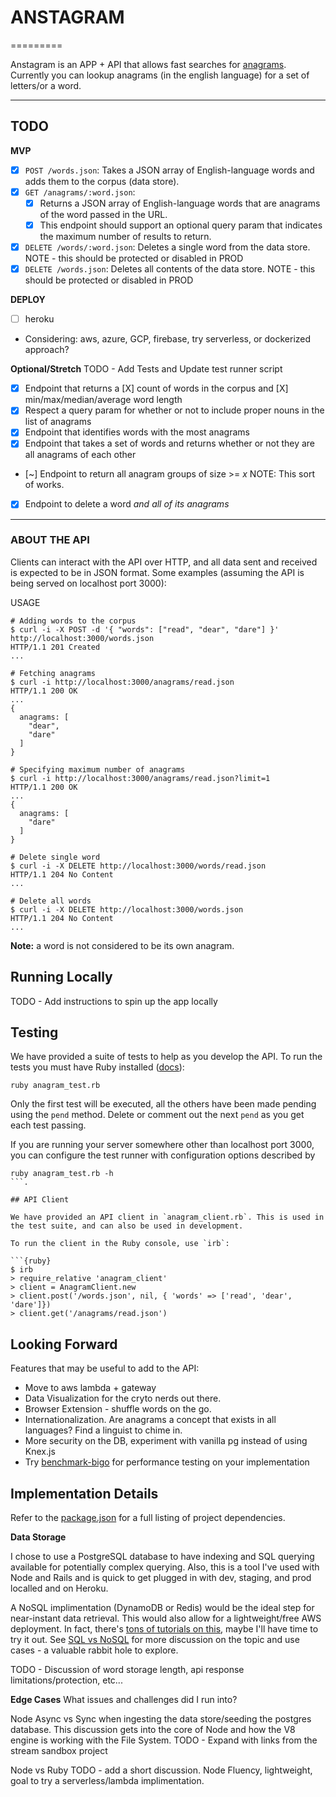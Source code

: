 # ANSTAGRAM

=========

Anstagram is an APP + API that allows fast searches for [anagrams](https://en.wikipedia.org/wiki/Anagram). Currently you can lookup anagrams (in the english language) for a set of letters/or a word.

---

## TODO

**MVP**

- [X] `POST /words.json`: Takes a JSON array of English-language words and adds them to the corpus (data store).
- [X] `GET /anagrams/:word.json`:
  - [X]  Returns a JSON array of English-language words that are anagrams of the word passed in the URL.
  - [X]  This endpoint should support an optional query param that indicates the maximum number of results to return.
- [X] `DELETE /words/:word.json`: Deletes a single word from the data store. NOTE - this should be protected or disabled in PROD
- [X] `DELETE /words.json`: Deletes all contents of the data store. NOTE - this should be protected or disabled in PROD

**DEPLOY**

- [ ] heroku
- Considering: aws, azure, GCP, firebase, try serverless, or dockerized approach?

**Optional/Stretch**
TODO - Add Tests and Update test runner script
- [X] Endpoint that returns a [X] count of words in the corpus and [X] min/max/median/average word length
- [X] Respect a query param for whether or not to include proper nouns in the list of anagrams
- [X] Endpoint that identifies words with the most anagrams
- [X] Endpoint that takes a set of words and returns whether or not they are all anagrams of each other
- [~] Endpoint to return all anagram groups of size >= *x* NOTE: This sort of works.
- [X] Endpoint to delete a word *and all of its anagrams*


---

### ABOUT THE API

Clients can interact with the API over HTTP, and all data sent and received is expected to be in JSON format. Some examples (assuming the API is being served on localhost port 3000):

USAGE

```{bash}
# Adding words to the corpus
$ curl -i -X POST -d '{ "words": ["read", "dear", "dare"] }' http://localhost:3000/words.json
HTTP/1.1 201 Created
...

# Fetching anagrams
$ curl -i http://localhost:3000/anagrams/read.json
HTTP/1.1 200 OK
...
{
  anagrams: [
    "dear",
    "dare"
  ]
}

# Specifying maximum number of anagrams
$ curl -i http://localhost:3000/anagrams/read.json?limit=1
HTTP/1.1 200 OK
...
{
  anagrams: [
    "dare"
  ]
}

# Delete single word
$ curl -i -X DELETE http://localhost:3000/words/read.json
HTTP/1.1 204 No Content
...

# Delete all words
$ curl -i -X DELETE http://localhost:3000/words.json
HTTP/1.1 204 No Content
...
```

**Note:** a word is not considered to be its own anagram.

## Running Locally

TODO - Add instructions to spin up the app locally

## Testing

We have provided a suite of tests to help as you develop the API. To run the tests you must have Ruby installed ([docs](https://www.ruby-lang.org/en/documentation/installation/)):

```{bash}
ruby anagram_test.rb
```

Only the first test will be executed, all the others have been made pending using the `pend` method. Delete or comment out the next `pend` as you get each test passing.

If you are running your server somewhere other than localhost port 3000, you can configure the test runner with configuration options described by

```{bash}
ruby anagram_test.rb -h
```.

## API Client

We have provided an API client in `anagram_client.rb`. This is used in the test suite, and can also be used in development.

To run the client in the Ruby console, use `irb`:

```{ruby}
$ irb
> require_relative 'anagram_client'
> client = AnagramClient.new
> client.post('/words.json', nil, { 'words' => ['read', 'dear', 'dare']})
> client.get('/anagrams/read.json')
```

## Looking Forward

Features that may be useful to add to the API:

- Move to aws lambda + gateway
- Data Visualization for the cryto nerds out there.
- Browser Extension - shuffle words on the go.
- Internationalization. Are anagrams a concept that exists in all languages? Find a linguist to chime in.
- More security on the DB, experiment with vanilla pg instead of using Knex.js
- Try [benchmark-bigo](https://github.com/davy/benchmark-bigo) for performance testing on your implementation

## Implementation Details

Refer to the [package.json](./package.json) for a full listing of project dependencies.

**Data Storage**

I chose to use a PostgreSQL database to have indexing and SQL querying available for potentially complex querying. Also, this is a tool I've used with Node and Rails and is quick to get plugged in with dev, staging, and prod localled and on Heroku.

A NoSQL implimentation (DynamoDB or Redis) would be the ideal step for near-instant data retrieval. This would also allow for a lightweight/free AWS deployment. In fact, there's [tons of tutorials on this](https://serverless.com/blog/node-rest-api-with-serverless-lambda-and-dynamodb/), maybe I'll have time to try it out. See [SQL vs NoSQL](https://www.xplenty.com/blog/the-sql-vs-nosql-difference/) for more discussion on the topic and use cases - a valuable rabbit hole to explore.

TODO - Discussion of word storage length, api response limitations/protection, etc...

**Edge Cases** What issues and challenges did I run into?

Node Async vs Sync when ingesting the data store/seeding the postgres database. This discussion gets into the core of Node and how the V8 engine is working with the File System. TODO - Expand with links from the stream sandbox project

Node vs Ruby TODO - add a short discussion. Node Fluency, lightweight, goal to try a serverless/lambda implimentation.

